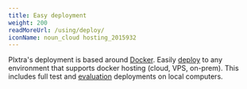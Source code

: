 ```yaml
---
title: Easy deployment
weight: 200
readMoreUrl: /using/deploy/
iconName: noun_cloud hosting_2015932
---
```


Plxtra's deployment is based around [Docker](https://www.docker.com/). Easily [deploy](/using/deploy/) to any environment that supports docker hosting (cloud, VPS, on-prem).  This includes full test and [evaluation](/getting-started/install/) deployments on local computers.
